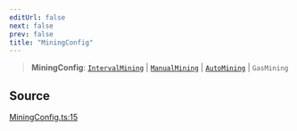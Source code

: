 ```yaml
---
editUrl: false
next: false
prev: false
title: "MiningConfig"
---
```


> **MiningConfig**: [`IntervalMining`](/reference/tevm/base-client/type-aliases/intervalmining/) \| [`ManualMining`](/reference/tevm/base-client/type-aliases/manualmining/) \| [`AutoMining`](/reference/tevm/base-client/type-aliases/automining/) \| `GasMining`

## Source

[MiningConfig.ts:15](https://github.com/evmts/tevm-monorepo/blob/main/packages/base-client/src/MiningConfig.ts#L15)
